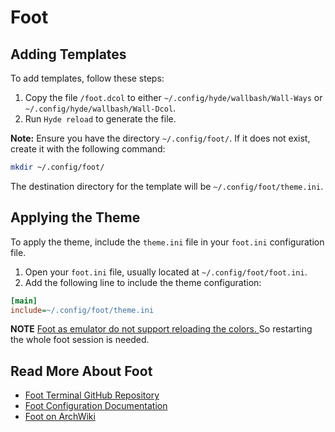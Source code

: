 # Foot

## Adding Templates

To add templates, follow these steps:

1. Copy the file `/foot.dcol` to either `~/.config/hyde/wallbash/Wall-Ways` or `~/.config/hyde/wallbash/Wall-Dcol`.
2. Run `Hyde reload` to generate the file.

**Note:** Ensure you have the directory `~/.config/foot/`. If it does not exist, create it with the following command:

```bash
mkdir ~/.config/foot/
```

The destination directory for the template will be `~/.config/foot/theme.ini`.

## Applying the Theme

To apply the theme, include the `theme.ini` file in your `foot.ini` configuration file.

1. Open your `foot.ini` file, usually located at `~/.config/foot/foot.ini`.
2. Add the following line to include the theme configuration:

```ini
[main]
include=~/.config/foot/theme.ini
```

**NOTE** [Foot as emulator do not support reloading the colors. ](https://codeberg.org/dnkl/foot/issues/708) So restarting the whole foot session is needed.


## Read More About Foot

- [Foot Terminal GitHub Repository](https://codeberg.org/dnkl/foot)
- [Foot Configuration Documentation](https://man.archlinux.org/man/foot.ini.5)
- [Foot on ArchWiki](https://wiki.archlinux.org/title/Foot)